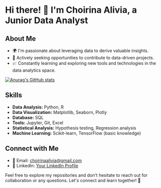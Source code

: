 # Hi there! 👋 I'm Choirina Alivia, a Junior Data Analyst

## About Me

- 🌍 I'm passionate about leveraging data to derive valuable insights.
- 💼 Actively seeking opportunities to contribute to data-driven projects.
- 📈 Constantly learning and exploring new tools and technologies in the data analytics space.

[![Anurag's GitHub stats](https://github-readme-stats.vercel.app/api?username=choirinav)](https://github.com/anuraghazra/github-readme-stats)
## Skills

- **Data Analysis:** Python, R
- **Data Visualization:** Matplotlib, Seaborn, Plotly
- **Database:** SQL
- **Tools:** Jupyter, Git, Excel
- **Statistical Analysis:** Hypothesis testing, Regression analysis
- **Machine Learning:** Scikit-learn, TensorFlow (basic knowledge)

## Connect with Me

- 📧 Email: choirinaalivia@gmail.com
- 💼 LinkedIn: [Your LinkedIn Profile](https://www.linkedin.com/in/choirinaalivia)

Feel free to explore my repositories and don't hesitate to reach out for collaboration or any questions. Let's connect and learn together! 🚀


<!---
choirinav/choirinav is a ✨ special ✨ repository because its `README.md` (this file) appears on your GitHub profile.
You can click the Preview link to take a look at your changes.
--->
